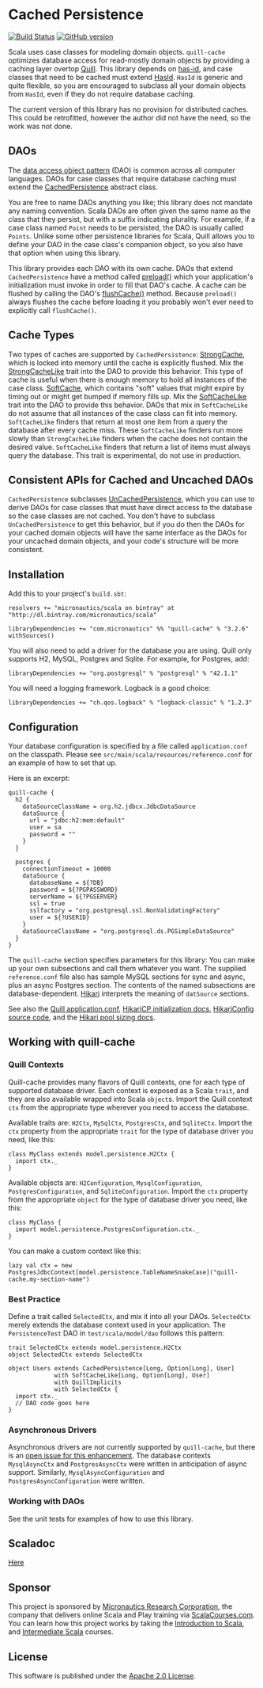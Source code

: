 # Cached Persistence
[![Build Status](https://travis-ci.org/mslinn/quill-cache.svg?branch=master)](https://travis-ci.org/mslinn/quill-cache)
[![GitHub version](https://badge.fury.io/gh/mslinn%2Fquill-cache.svg)](https://badge.fury.io/gh/mslinn%2Fquill-cache)

Scala uses case classes for modeling domain objects.
`quill-cache` optimizes database access for read-mostly domain objects by providing a caching layer overtop 
[Quill](https://github.com/getquill/quill).
This library depends on [has-id](https://github.com/mslinn/has-id), and case classes that need to be cached must extend 
[HasId](http://mslinn.github.io/has-id/latest/api/#model.persistence.HasId).
`HasId` is generic and quite flexible, so you are encouraged to subclass all your domain objects from `HasId`, 
even if they do not require database caching.

The current version of this library has no provision for distributed caches.
This could be retrofitted, however the author did not have the need, so the work was not done.

## DAOs
The [data access object pattern](https://en.wikipedia.org/wiki/Data_access_object) (DAO) is common across all computer languages.
DAOs for case classes that require database caching must extend the
[CachedPersistence](http://github.com/mslinn/quill-cache/latest/api/#model.persistence.CachedPersistence) 
abstract class.

You are free to name DAOs anything you like; this library does not mandate any naming convention.
Scala DAOs are often given the same name as the class that they persist, but with a suffix indicating plurality.
For example, if a case class named `Point` needs to be persisted, the DAO is usually called `Points`.
Unlike some other persistence libraries for Scala, Quill allows you to define your DAO in the case class's companion object,
so you also have that option when using this library.

This library provides each DAO with its own cache.
DAOs that extend `CachedPersistence` have a method called
[preload()](http://mslinn.github.io/quill-cache/latest/api/index.html#model.persistence.CacheLike@preload:List[CaseClass])
which your application's initialization must invoke in order to fill that DAO's cache.
A cache can be flushed by calling the DAO's 
[flushCache()](http://blog.mslinn.com/quill-cache/latest/api/index.html#model.persistence.CacheLike@flushCache():Unit) method.
Because `preload()` always flushes the cache before loading it you probably won't ever need to explicitly call `flushCache()`.

## Cache Types
Two types of caches are supported by `CachedPersistence`: 
[StrongCache](http://mslinn.github.io/scalacourses-utils/latest/api/com/micronautics/cache/StrongCache.html),
    which is locked into memory until the cache is explicitly flushed.
    Mix the [StrongCacheLike](http://mslinn.github.io/quill-cache/latest/api/#model.persistence.StrongCacheLike) 
    trait into the DAO to provide this behavior.
    This type of cache is useful when there is enough memory to hold all instances of the case class.
[SoftCache](http://mslinn.github.io/scalacourses-utils/latest/api/com/micronautics/cache/SoftCache.html),
     which contains "soft" values that might expire by timing out or might get bumped if memory fills up.
     Mix the [SoftCacheLike](http://mslinn.github.io/quill-cache/latest/api/#model.persistence.SoftCacheLike) 
     trait into the DAO to provide this behavior.
     DAOs that mix in `SoftCacheLike` do not assume that all instances of the case class can fit into memory.
     `SoftCacheLike` finders that return at most one item from a query the database after every cache miss.
     These `SoftCacheLike` finders run more slowly than `StrongCacheLike` finders when the cache does not contain the desired value.
     `SoftCacheLike` finders that return a list of items must always query the database.
     This trait is experimental, do not use in production.

## Consistent APIs for Cached and Uncached DAOs
`CachedPersistence` subclasses 
[UnCachedPersistence](http://mslinn.github.io/quill-cache/latest/api/#model.persistence.UnCachedPersistence),
which you can use to derive DAOs for case classes that must have direct access to the database so the case classes are not cached.
You don't have to subclass `UnCachedPersistence` to get this behavior, but if you do then the DAOs for your cached 
domain objects will have the same interface as the DAOs for your uncached domain objects, 
and your code's structure will be more consistent.

## Installation
Add this to your project's `build.sbt`:

    resolvers += "micronautics/scala on bintray" at "http://dl.bintray.com/micronautics/scala"

    libraryDependencies += "com.micronautics" %% "quill-cache" % "3.2.6" withSources()
    
You will also need to add a driver for the database you are using.
Quill only supports H2, MySQL, Postgres and Sqlite.
For example, for Postgres, add:

    libraryDependencies += "org.postgresql" % "postgresql" % "42.1.1"

You will need a logging framework. Logback is a good choice:

    libraryDependencies += "ch.qos.logback" % "logback-classic" % "1.2.3"

## Configuration
Your database configuration is specified by a file called `application.conf` on the classpath.
Please see `src/main/scala/resources/reference.conf` for an example of how to set that up. 

Here is an excerpt:

```
quill-cache {
  h2 {
    dataSourceClassName = org.h2.jdbcx.JdbcDataSource
    dataSource {
      url = "jdbc:h2:mem:default"
      user = sa
      password = ""
    }
  }

  postgres {
    connectionTimeout = 10000
    dataSource {
      databaseName = ${?DB}
      password = ${?PGPASSWORD}
      serverName = ${?PGSERVER}
      ssl = true
      sslfactory = "org.postgresql.ssl.NonValidatingFactory"
      user = ${?USERID}
    }
    dataSourceClassName = "org.postgresql.ds.PGSimpleDataSource"
  }
}
```

The `quill-cache` section specifies parameters for this library:
You can make up your own subsections and call them whatever you want.
    The supplied `reference.conf` file also has sample MySQL sections for sync and async, plus an async Postgres section.
The contents of the named subsections are database-dependent.
[Hikari](https://github.com/brettwooldridge/HikariCP#configuration-knobs-baby) interprets the meaning of `datSource` sections.

See also the [Quill application.conf](https://github.com/getquill/quill/blob/master/quill-jdbc/src/test/resources/application.conf),
[HikariCP initialization docs](https://github.com/brettwooldridge/HikariCP#initialization),
[HikariConfig source code](https://github.com/brettwooldridge/HikariCP/blob/master/src/main/java/com/zaxxer/hikari/HikariConfig.java#L63-L97),
and the [Hikari pool sizing docs](https://github.com/brettwooldridge/HikariCP/wiki/About-Pool-Sizing#the-formula).

## Working with quill-cache
### Quill Contexts
Quill-cache provides many flavors of Quill contexts, one for each type of supported database driver.
Each context is exposed as a Scala `trait`, and they are also available wrapped into Scala `object`s.
Import the Quill context `ctx` from the appropriate type wherever you need to access the database.

Available traits are: `H2Ctx`, `MySqlCtx`, `PostgresCtx`, and `SqliteCtx`.
Import the `ctx` property from the appropriate `trait` for the type of database driver you need, like this:
```
class MyClass extends model.persistence.H2Ctx {
  import ctx._
}
```

Available objects are: `H2Configuration`, `MysqlConfiguration`, `PostgresConfiguration`, and `SqliteConfiguration`.
Import the `ctx` property from the appropriate `object` for the type of database driver you need, like this:
```
class MyClass {
  import model.persistence.PostgresConfiguration.ctx._
}
```

You can make a custom context like this:

    lazy val ctx = new PostgresJdbcContext[model.persistence.TableNameSnakeCase]("quill-cache.my-section-name")

### Best Practice
Define a trait called `SelectedCtx`, and mix it into all your DAOs.
`SelectedCtx` merely extends the database context used in your application.
The `PersistenceTest` DAO in `test/scala/model/dao` follows this pattern:

```
trait SelectedCtx extends model.persistence.H2Ctx
object SelectedCtx extends SelectedCtx

object Users extends CachedPersistence[Long, Option[Long], User]
             with SoftCacheLike[Long, Option[Long], User]
             with QuillImplicits
             with SelectedCtx {
  import ctx._
  // DAO code goes here
}
```

### Asynchronous Drivers
Asynchronous drivers are not currently supported by `quill-cache`, but there is an 
[open issue for this enhancement](https://github.com/mslinn/quill-cache/issues/2).
The database contexts `MysqlAsyncCtx` and `PostgresAsyncCtx` were written in anticipation of async support.
Similarly, `MysqlAsyncConfiguration` and `PostgresAsyncConfiguration` were written.

### Working with DAOs

See the unit tests for examples of how to use this library.

## Scaladoc
[Here](http://mslinn.github.io/quill-cache/latest/api/#model.persistence.package)

## Sponsor
This project is sponsored by [Micronautics Research Corporation](http://www.micronauticsresearch.com/),
the company that delivers online Scala and Play training via [ScalaCourses.com](http://www.ScalaCourses.com).
You can learn how this project works by taking the [Introduction to Scala](http://www.ScalaCourses.com/showCourse/40),
and [Intermediate Scala](http://www.ScalaCourses.com/showCourse/45) courses.

## License
This software is published under the [Apache 2.0 License](http://www.apache.org/licenses/LICENSE-2.0.html).
